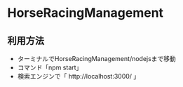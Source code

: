 # HorseRacingManagement

## 利用方法
- ターミナルでHorseRacingManagement/nodejsまで移動
- コマンド「npm start」
- 検索エンジンで「 http://localhost:3000/ 」